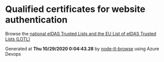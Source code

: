 # Qualified certificates for website authentication 
 Browse the [national eIDAS Trusted Lists and the EU List of eIDAS Trusted Lists (LOTL)](https://webgate.ec.europa.eu/tl-browser/#/) 
 
 
Generated at **Thu 10/29/2020  0:04:43.28** by [node-tl-browse](https://github.com/ymedlop/node-tl-browser) using Azure Devops 
